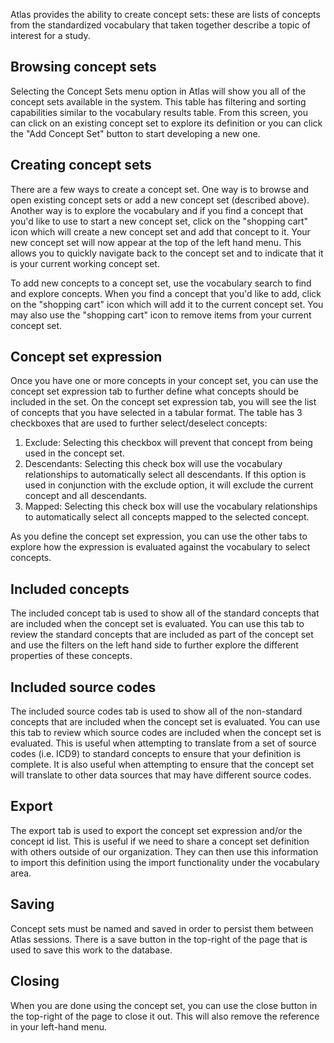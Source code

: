 Atlas provides the ability to create concept sets: these are lists of concepts from the standardized vocabulary that taken together describe a topic of interest for a study. 

## Browsing concept sets

Selecting the Concept Sets menu option in Atlas will show you all of the concept sets available in the system. This table has filtering and sorting capabilities similar to the vocabulary results table. From this screen, you can click on an existing concept set to explore its definition or you can click the "Add Concept Set" button to start developing a new one.

## Creating concept sets

There are a few ways to create a concept set. One way is to browse and open existing concept sets or add a new concept set (described above). Another way is to explore the vocabulary and if you find a concept that you'd like to use to start a new concept set, click on the "shopping cart" icon which will create a new concept set and add that concept to it. Your new concept set will now appear at the top of the left hand menu. This allows you to quickly navigate back to the concept set and to indicate that it is your current working concept set. 

To add new concepts to a concept set, use the vocabulary search to find and explore concepts. When you find a concept that you'd like to add, click on the "shopping cart" icon which will add it to the current concept set.  You may also use the "shopping cart" icon to remove items from your current concept set.

## Concept set expression

Once you have one or more concepts in your concept set, you can use the concept set expression tab to further define what concepts should be included in the set. On the concept set expression tab, you will see the list of concepts that you have selected in a tabular format. The table has 3 checkboxes that are used to further select/deselect concepts:

1. Exclude: Selecting this checkbox will prevent that concept from being used in the concept set.
2. Descendants: Selecting this check box will use the vocabulary relationships to automatically select all descendants. If this option is used in conjunction with the exclude option, it will exclude the current concept and all descendants.
3. Mapped: Selecting this check box will use the vocabulary relationships to automatically select all concepts mapped to the selected concept.
	
As you define the concept set expression, you can use the other tabs to explore how the expression is evaluated against the vocabulary to select concepts.

## Included concepts

The included concept tab is used to show all of the standard concepts that are included when the concept set is evaluated. You can use this tab to review the standard concepts that are included as part of the concept set and use the filters on the left hand side to further explore the different properties of these concepts.

## Included source codes

The included source codes tab is used to show all of the non-standard concepts that are included when the concept set is evaluated. You can use this tab to review which source codes are included when the concept set is evaluated. This is useful when attempting to translate from a set of source codes (i.e. ICD9) to standard concepts to ensure that your definition is complete. It is also useful when attempting to ensure that the concept set will translate to other data sources that may have different source codes.

## Export

The export tab is used to export the concept set expression and/or the concept id list. This is useful if we need to share a concept set definition with others outside of our organization. They can then use this information to import this definition using the import functionality under the vocabulary area. 

## Saving

Concept sets must be named and saved in order to persist them between Atlas sessions. There is a save button in the top-right of the page that is used to save this work to the database.

## Closing

When you are done using the concept set, you can use the close button in the top-right of the page to close it out. This will also remove the reference in your left-hand menu.